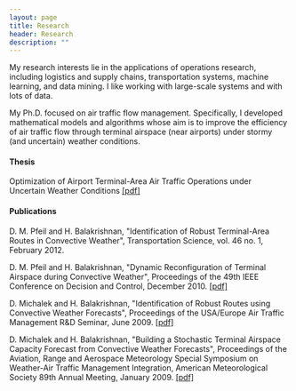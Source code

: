```yaml
---
layout: page
title: Research
header: Research
description: ""
---
```

My research interests lie in the applications of operations research, including logistics and supply chains, transportation systems, machine learning, and data mining. I like working with large-scale systems and with lots of data.

My Ph.D. focused on air traffic flow management. Specifically, I developed mathematical models and algorithms whose aim is to improve the efficiency of air traffic flow through terminal airspace (near airports) under stormy (and uncertain) weather conditions.

#### Thesis

Optimization of Airport Terminal-Area Air Traffic Operations under Uncertain Weather Conditions [\[pdf\]](http://dianapfeil.com/docs/DianaPfeilThesis.pdf)


#### Publications

D. M. Pfeil and H. Balakrishnan, "Identification of Robust Terminal-Area Routes in Convective Weather", Transportation Science, vol. 46 no. 1, February 2012.

D. M. Pfeil and H. Balakrishnan, "Dynamic Reconfiguration of Terminal Airspace during Convective Weather", Proceedings of the 49th IEEE Conference on Decision and Control, December 2010. [\[pdf\]](docs/cdc2010_fix_movement.pdf)

D. Michalek and H. Balakrishnan, "Identification of Robust Routes using Convective Weather Forecasts", Proceedings of the USA/Europe Air Traffic Management R&D Seminar, June 2009. [\[pdf\]](docs/MichalekBalakrishnanATM2009.pdf)

D. Michalek and H. Balakrishnan, "Building a Stochastic Terminal Airspace Capacity Forecast from Convective Weather Forecasts", Proceedings of the Aviation, Range and Aerospace Meteorology Special Symposium on Weather-Air Traffic Management Integration, American Meteorological Society 89th Annual Meeting, January 2009. [\[pdf\]](docs/AMSpaper.pdf)
